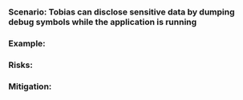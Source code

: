 ### Scenario: Tobias can disclose sensitive data by dumping debug symbols while the application is running

### Example:

### Risks: 

### Mitigation: